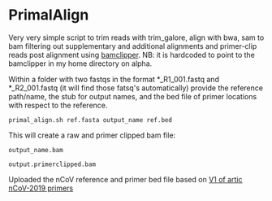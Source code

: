# PrimalAlign

Very very simple script to trim reads with trim_galore, align with bwa, sam to bam filtering out supplementary and additional alignments and primer-clip reads post alignment using [bamclipper](https://github.com/tommyau/bamclipper). NB: it is hardcoded to point to the bamclipper in my home directory on alpha.

Within a folder with two fastqs in the format \*\_R1_001.fastq and \*\_R2_001.fastq (it will find those fatsq's automatically) provide the reference path/name, the stub for output names, and the bed file of primer locations with respect to the reference.

```
primal_align.sh ref.fasta output_name ref.bed
```

This will create a raw and primer clipped bam file:

```
output_name.bam

output.primerclipped.bam
```

Uploaded the nCoV reference and primer bed file based on [V1 of artic nCoV-2019 primers](https://github.com/artic-network/artic-ncov2019/tree/master/primer_schemes/nCoV-2019/V1)
